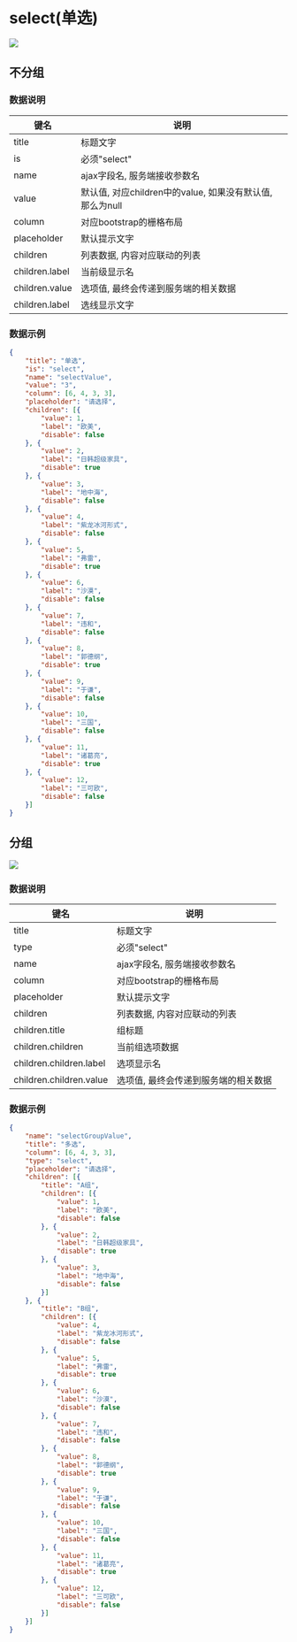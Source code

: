 # select(单选)   


![](https://github.com/MaiYuan/Admin5/blob/master/docs/images/select.png?raw=true)

## 不分组

### 数据说明
|键名 |说明 |
| ------------ | ------------ |
|title| 标题文字  |
|is| 必须"select"  |
|name   | ajax字段名, 服务端接收参数名  |
|value   | 默认值, 对应children中的value, 如果没有默认值, 那么为null  |
|column   | 对应bootstrap的栅格布局  |
|placeholder   | 默认提示文字  |
|children   | 列表数据, 内容对应联动的列表  |
|children.label   | 当前级显示名  |
|children.value   | 选项值, 最终会传递到服务端的相关数据  |
|children.label   | 选线显示文字|

### 数据示例
``` json
{
    "title": "单选",
    "is": "select",
    "name": "selectValue",
    "value": "3",
    "column": [6, 4, 3, 3],
    "placeholder": "请选择",
    "children": [{
        "value": 1,
        "label": "欧美",
        "disable": false
    }, {
        "value": 2,
        "label": "日韩超级家具",
        "disable": true
    }, {
        "value": 3,
        "label": "地中海",
        "disable": false
    }, {
        "value": 4,
        "label": "紫龙冰河形式",
        "disable": false
    }, {
        "value": 5,
        "label": "弗雷",
        "disable": true
    }, {
        "value": 6,
        "label": "沙漠",
        "disable": false
    }, {
        "value": 7,
        "label": "违和",
        "disable": false
    }, {
        "value": 8,
        "label": "郭德纲",
        "disable": true
    }, {
        "value": 9,
        "label": "于谦",
        "disable": false
    }, {
        "value": 10,
        "label": "三国",
        "disable": false
    }, {
        "value": 11,
        "label": "诸葛亮",
        "disable": true
    }, {
        "value": 12,
        "label": "三可欧",
        "disable": false
    }]
}
```


## 分组

![](https://github.com/383514580/Store/blob/master/admin3/doc/images/selectGroup.png?raw=true)


### 数据说明
|键名 |说明 |
| ------------ | ------------ |
|title| 标题文字  |
|type| 必须"select"  |
|name   | ajax字段名, 服务端接收参数名  |
|column   | 对应bootstrap的栅格布局  |
|placeholder   | 默认提示文字  |
|children   | 列表数据, 内容对应联动的列表  |
|children.title   | 组标题  |
|children.children   | 当前组选项数据  |
|children.children.label   | 选项显示名  |
|children.children.value   | 选项值, 最终会传递到服务端的相关数据  |


### 数据示例
```json
{
    "name": "selectGroupValue",
    "title": "多选",
    "column": [6, 4, 3, 3],
    "type": "select",
    "placeholder": "请选择",
    "children": [{
        "title": "A组",
        "children": [{
            "value": 1,
            "label": "欧美",
            "disable": false
        }, {
            "value": 2,
            "label": "日韩超级家具",
            "disable": true
        }, {
            "value": 3,
            "label": "地中海",
            "disable": false
        }]
    }, {
        "title": "B组",
        "children": [{
            "value": 4,
            "label": "紫龙冰河形式",
            "disable": false
        }, {
            "value": 5,
            "label": "弗雷",
            "disable": true
        }, {
            "value": 6,
            "label": "沙漠",
            "disable": false
        }, {
            "value": 7,
            "label": "违和",
            "disable": false
        }, {
            "value": 8,
            "label": "郭德纲",
            "disable": true
        }, {
            "value": 9,
            "label": "于谦",
            "disable": false
        }, {
            "value": 10,
            "label": "三国",
            "disable": false
        }, {
            "value": 11,
            "label": "诸葛亮",
            "disable": true
        }, {
            "value": 12,
            "label": "三可欧",
            "disable": false
        }]
    }]
}
```
